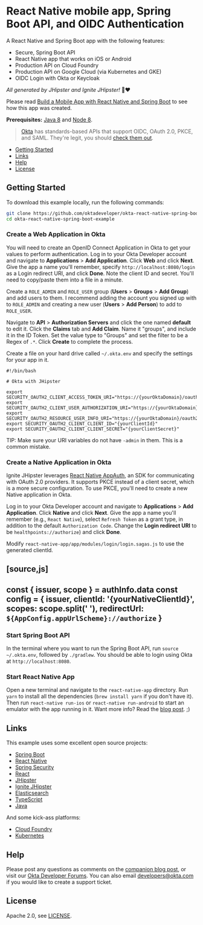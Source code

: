 # React Native mobile app, Spring Boot API, and OIDC Authentication
 
A React Native and Spring Boot app with the following features:

* Secure, Spring Boot API
* React Native app that works on iOS or Android
* Production API on Cloud Foundry
* Production API on Google Cloud (via Kubernetes and GKE)
* OIDC Login with Okta or Keycloak

_All generated by JHipster and Ignite JHipster!_ 👏❤️

Please read [Build a Mobile App with React Native and Spring Boot](https://developer.okta.com/blog/2018/10/10/react-native-spring-boot-mobile-app) to see how this app was created.

**Prerequisites:** [Java 8](http://www.oracle.com/technetwork/java/javase/downloads/jdk8-downloads-2133151.html) and [Node 8](https://nodejs.org).

> [Okta](https://developer.okta.com/) has standards-based APIs that support OIDC, OAuth 2.0, PKCE, and SAML. They're legit, you should [check them out](https://developer.okta.com/reference/).

* [Getting Started](#getting-started)
* [Links](#links)
* [Help](#help)
* [License](#license)

## Getting Started

To download this example locally, run the following commands:

```bash
git clone https://github.com/oktadeveloper/okta-react-native-spring-boot-example.git
cd okta-react-native-spring-boot-example
```

### Create a Web Application in Okta

You will need to create an OpenID Connect Application in Okta to get your values to perform authentication. 
Log in to your Okta Developer account and navigate to **Applications** > **Add Application**. Click **Web** and click **Next**. Give the app a name you'll remember, specify `http://localhost:8080/login` as a Login redirect URI, and click **Done**. Note the client ID and secret. You'll need to copy/paste them into a file in a minute.

Create a `ROLE_ADMIN` and `ROLE_USER` group (**Users** > **Groups** > **Add Group**) and add users to them. I recommend adding the account you signed up with to `ROLE_ADMIN` and creating a new user (**Users** > **Add Person**) to add to `ROLE_USER`.

Navigate to **API** > **Authorization Servers** and click the one named **default** to edit it. Click the **Claims** tab and **Add Claim**. Name it "groups", and include it in the ID Token. Set the value type to "Groups" and set the filter to be a Regex of `.*`. Click **Create** to complete the process.

Create a file on your hard drive called `~/.okta.env` and specify the settings for your app in it.

```
#!/bin/bash

# Okta with JHipster

export SECURITY_OAUTH2_CLIENT_ACCESS_TOKEN_URI="https://{yourOktaDomain}/oauth2/default/v1/token"
export SECURITY_OAUTH2_CLIENT_USER_AUTHORIZATION_URI="https://{yourOktaDomain}/oauth2/default/v1/authorize"
export SECURITY_OAUTH2_RESOURCE_USER_INFO_URI="https://{yourOktaDomain}/oauth2/default/v1/userinfo"
export SECURITY_OAUTH2_CLIENT_CLIENT_ID="{yourClientId}"
export SECURITY_OAUTH2_CLIENT_CLIENT_SECRET="{yourClientSecret}"
```

TIP: Make sure your URI variables do not have `-admin` in them. This is a common mistake.

### Create a Native Application in Okta

Ignite JHipster leverages [React Native AppAuth](https://github.com/FormidableLabs/react-native-app-auth), an SDK for communicating with OAuth 2.0 providers. It supports PKCE instead of a client secret, which is a more secure configuration. To use PKCE, you'll need to create a new Native application in Okta.

Log in to your Okta Developer account and navigate to **Applications** > **Add Application**. Click **Native** and click **Next**. Give the app a name you'll remember (e.g., `React Native`), select `Refresh Token` as a grant type, in addition to the default `Authorization Code`. Change the **Login redirect URI** to be `healthpoints://authorize`) and click **Done**.

Modify `react-native-app/app/modules/login/login.sagas.js` to use the generated clientId.

[source,js]
----
const { issuer, scope } = authInfo.data
const config = {
  issuer,
  clientId: '{yourNativeClientId}',
  scopes: scope.split(' '),
  redirectUrl: `${AppConfig.appUrlScheme}://authorize`
}
----

### Start Spring Boot API 

In the terminal where you want to run the Spring Boot API, run `source ~/.okta.env`, followed by `./gradlew`. You should be able to login using Okta at `http://localhost:8080`.

### Start React Native App

Open a new terminal and navigate to the `react-native-app` directory. Run `yarn` to install all the dependencies (`brew install yarn` if you don't have it). Then run `react-native run-ios` or `react-native run-android` to start an emulator with the app running in it. Want more info? Read the [blog post](https://developer.okta.com/blog/2018/10/10/react-native-spring-boot-mobile-app). ;)

## Links

This example uses some excellent open source projects:

* [Spring Boot](https://spring.io/projects/spring-boot)
* [React Native](https://facebook.github.io/react-native/)
* [Spring Security](https://spring.io/projects/spring-security)
* [React](https://reactjs.org/)
* [JHipster](https://www.jhipster.tech/)
* [Ignite JHipster](https://github.com/ruddell/ignite-jhipster)
* [Elasticsearch](https://www.elastic.co/products/elasticsearch)
* [TypeScript](https://www.typescriptlang.org/)
* [Java](https://openjdk.java.net/)

And some kick-ass platforms:

* [Cloud Foundry](https://www.cloudfoundry.org/)
* [Kubernetes](https://kubernetes.io/)

## Help

Please post any questions as comments on the [companion blog post](https://developer.okta.com/blog/2018/10/10/react-native-spring-boot-mobile-app), or visit our [Okta Developer Forums](https://devforum.okta.com/). You can also email developers@okta.com if you would like to create a support ticket.

## License

Apache 2.0, see [LICENSE](LICENSE).
